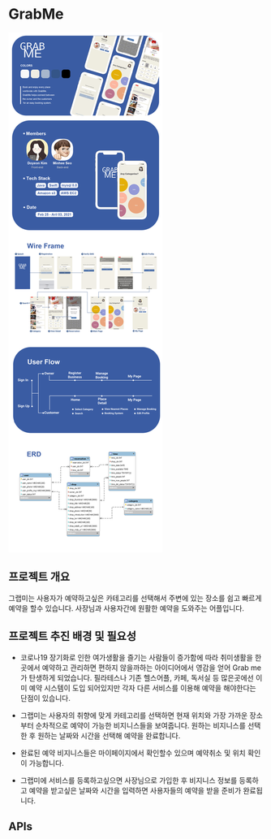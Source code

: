 # GrabMe

![Alt text](/etc/images/GrabMeNew.png)

## 프로젝트 개요

그랩미는 사용자가 예약하고싶은 카테고리를 선택해서 주변에 있는 장소를 쉽고 빠르게 예약을 할수 있습니다.
사장님과 사용자간에 원활한 예약을 도와주는 어플입니다.   
## 프로젝트 추진 배경 및 필요성

* 코로나19 장기화로 인한 여가생활을 즐기는 사람들이 증가함에 따라 취미생활을 한곳에서 예약하고 관리하면 편하지 않을까하는 아이디어에서 영감을 얻어 Grab me 가 탄생하게 되었습니다. 필라테스나 기존 헬스어플, 카페, 독서실 등 많은곳에선 이미 예약 시스템이 도입 되어있지만 각자 다른 서비스를 이용해 예약을 해야한다는 단점이 있습니다.    

* 그랩미는 사용자의 취향에 맞게 카테고리를 선택하면 현재 위치와 가장 가까운 장소부터 순차적으로 예약이 가능한 비지니스들을 보여줍니다. 원하는 비지니스를 선택한 후 원하는 날짜와 시간을 선택해 예약을 완료합니다. 

* 완료된 예약 비지니스들은 마이페이지에서 확인할수 있으며 예약취소 및 위치 확인이 가능합니다. 

* 그랩미에 서비스를 등록하고싶으면 사장님으로 가입한 후 비지니스 정보를 등록하고 예약을 받고싶은 날짜와 시간을 입력하면 사용자들의 예약을 받을 준비가 완료됩니다. 

## APIs

